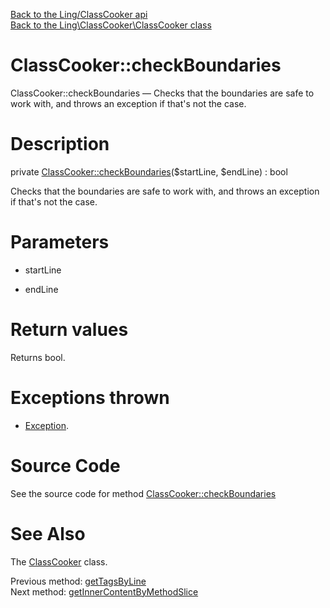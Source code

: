 [Back to the Ling/ClassCooker api](https://github.com/lingtalfi/ClassCooker/blob/master/doc/api/Ling/ClassCooker.md)<br>
[Back to the Ling\ClassCooker\ClassCooker class](https://github.com/lingtalfi/ClassCooker/blob/master/doc/api/Ling/ClassCooker/ClassCooker.md)


ClassCooker::checkBoundaries
================



ClassCooker::checkBoundaries — Checks that the boundaries are safe to work with, and throws an exception if that's not the case.




Description
================


private [ClassCooker::checkBoundaries](https://github.com/lingtalfi/ClassCooker/blob/master/doc/api/Ling/ClassCooker/ClassCooker/checkBoundaries.md)($startLine, $endLine) : bool




Checks that the boundaries are safe to work with, and throws an exception if that's not the case.




Parameters
================


- startLine

    

- endLine

    


Return values
================

Returns bool.


Exceptions thrown
================

- [Exception](http://php.net/manual/en/class.exception.php).&nbsp;







Source Code
===========
See the source code for method [ClassCooker::checkBoundaries](https://github.com/lingtalfi/ClassCooker/blob/master/ClassCooker.php#L834-L849)


See Also
================

The [ClassCooker](https://github.com/lingtalfi/ClassCooker/blob/master/doc/api/Ling/ClassCooker/ClassCooker.md) class.

Previous method: [getTagsByLine](https://github.com/lingtalfi/ClassCooker/blob/master/doc/api/Ling/ClassCooker/ClassCooker/getTagsByLine.md)<br>Next method: [getInnerContentByMethodSlice](https://github.com/lingtalfi/ClassCooker/blob/master/doc/api/Ling/ClassCooker/ClassCooker/getInnerContentByMethodSlice.md)<br>

